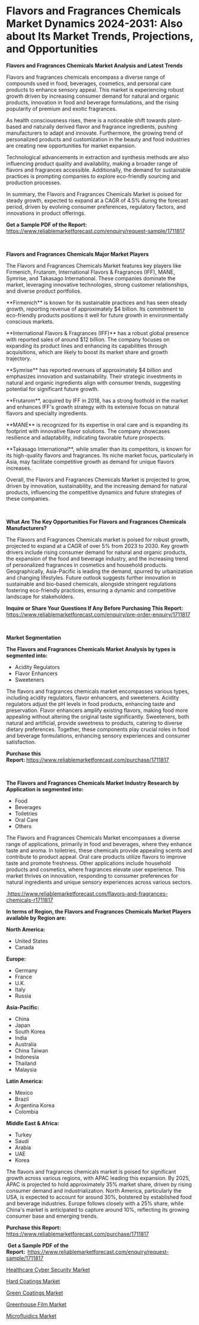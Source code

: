 <p><h1>Flavors and Fragrances Chemicals Market Dynamics 2024-2031: Also about Its Market Trends, Projections, and Opportunities</h1></p><p><strong>Flavors and Fragrances Chemicals Market Analysis and Latest Trends</strong></p>
<p><p>Flavors and fragrances chemicals encompass a diverse range of compounds used in food, beverages, cosmetics, and personal care products to enhance sensory appeal. This market is experiencing robust growth driven by increasing consumer demand for natural and organic products, innovation in food and beverage formulations, and the rising popularity of premium and exotic fragrances. </p><p>As health consciousness rises, there is a noticeable shift towards plant-based and naturally derived flavor and fragrance ingredients, pushing manufacturers to adapt and innovate. Furthermore, the growing trend of personalized products and customization in the beauty and food industries are creating new opportunities for market expansion. </p><p>Technological advancements in extraction and synthesis methods are also influencing product quality and availability, making a broader range of flavors and fragrances accessible. Additionally, the demand for sustainable practices is prompting companies to explore eco-friendly sourcing and production processes. </p><p>In summary, the Flavors and Fragrances Chemicals Market is poised for steady growth, expected to expand at a CAGR of 4.5% during the forecast period, driven by evolving consumer preferences, regulatory factors, and innovations in product offerings.</p></p>
<p><strong>Get a Sample PDF of the Report:&nbsp;</strong> <a href="https://www.reliablemarketforecast.com/enquiry/request-sample/1711817?utm_campaign=1733&utm_medium=2&utm_source=Github&utm_content=ia&utm_term=22102024&utm_id=flavors-and-fragrances-chemicals">https://www.reliablemarketforecast.com/enquiry/request-sample/1711817</a></p>
<p>&nbsp;</p>
<p><strong>Flavors and Fragrances Chemicals Major Market Players</strong></p>
<p><p>The Flavors and Fragrances Chemicals Market features key players like Firmenich, Frutarom, International Flavors & Fragrances (IFF), MANE, Symrise, and Takasago International. These companies dominate the market, leveraging innovative technologies, strong customer relationships, and diverse product portfolios.</p><p>**Firmenich** is known for its sustainable practices and has seen steady growth, reporting revenue of approximately $4 billion. Its commitment to eco-friendly products positions it well for future growth in environmentally conscious markets.</p><p>**International Flavors & Fragrances (IFF)** has a robust global presence with reported sales of around $12 billion. The company focuses on expanding its product lines and enhancing its capabilities through acquisitions, which are likely to boost its market share and growth trajectory.</p><p>**Symrise** has reported revenues of approximately $4 billion and emphasizes innovation and sustainability. Their strategic investments in natural and organic ingredients align with consumer trends, suggesting potential for significant future growth.</p><p>**Frutarom**, acquired by IFF in 2018, has a strong foothold in the market and enhances IFF's growth strategy with its extensive focus on natural flavors and specialty ingredients.</p><p>**MANE** is recognized for its expertise in oral care and is expanding its footprint with innovative flavor solutions. The company showcases resilience and adaptability, indicating favorable future prospects.</p><p>**Takasago International**, while smaller than its competitors, is known for its high-quality flavors and fragrances. Its niche market focus, particularly in Asia, may facilitate competitive growth as demand for unique flavors increases.</p><p>Overall, the Flavors and Fragrances Chemicals Market is projected to grow, driven by innovation, sustainability, and the increasing demand for natural products, influencing the competitive dynamics and future strategies of these companies.</p></p>
<p>&nbsp;</p>
<p><strong>What Are The Key Opportunities For Flavors and Fragrances Chemicals Manufacturers?</strong></p>
<p><p>The Flavors and Fragrances Chemicals market is poised for robust growth, projected to expand at a CAGR of over 5% from 2023 to 2030. Key growth drivers include rising consumer demand for natural and organic products, the expansion of the food and beverage industry, and the increasing trend of personalized fragrances in cosmetics and household products. Geographically, Asia-Pacific is leading the demand, spurred by urbanization and changing lifestyles. Future outlook suggests further innovation in sustainable and bio-based chemicals, alongside stringent regulations fostering eco-friendly practices, ensuring a dynamic and competitive landscape for stakeholders.</p></p>
<p><strong>Inquire or Share Your Questions If Any Before Purchasing This Report:</strong> <a href="https://www.reliablemarketforecast.com/enquiry/pre-order-enquiry/1711817?utm_campaign=1733&utm_medium=2&utm_source=Github&utm_content=ia&utm_term=22102024&utm_id=flavors-and-fragrances-chemicals">https://www.reliablemarketforecast.com/enquiry/pre-order-enquiry/1711817</a></p>
<p>&nbsp;</p>
<p><strong>Market Segmentation</strong></p>
<p><strong>The Flavors and Fragrances Chemicals Market Analysis by types is segmented into:</strong></p>
<p><ul><li>Acidity Regulators</li><li>Flavor Enhancers</li><li>Sweeteners</li></ul></p>
<p><p>The flavors and fragrances chemicals market encompasses various types, including acidity regulators, flavor enhancers, and sweeteners. Acidity regulators adjust the pH levels in food products, enhancing taste and preservation. Flavor enhancers amplify existing flavors, making food more appealing without altering the original taste significantly. Sweeteners, both natural and artificial, provide sweetness to products, catering to diverse dietary preferences. Together, these components play crucial roles in food and beverage formulations, enhancing sensory experiences and consumer satisfaction.</p></p>
<p><strong>Purchase this Report:&nbsp;</strong><a href="https://www.reliablemarketforecast.com/purchase/1711817?utm_campaign=1733&utm_medium=2&utm_source=Github&utm_content=ia&utm_term=22102024&utm_id=flavors-and-fragrances-chemicals">https://www.reliablemarketforecast.com/purchase/1711817</a></p>
<p>&nbsp;</p>
<p><strong>The Flavors and Fragrances Chemicals Market Industry Research by Application is segmented into:</strong></p>
<p><ul><li>Food</li><li>Beverages</li><li>Toiletries</li><li>Oral Care</li><li>Others</li></ul></p>
<p><p>The Flavors and Fragrances Chemicals Market encompasses a diverse range of applications, primarily in food and beverages, where they enhance taste and aroma. In toiletries, these chemicals provide appealing scents and contribute to product appeal. Oral care products utilize flavors to improve taste and promote freshness. Other applications include household products and cosmetics, where fragrances elevate user experience. This market thrives on innovation, responding to consumer preferences for natural ingredients and unique sensory experiences across various sectors.</p></p>
<p><a href="https://www.reliablemarketforecast.com/flavors-and-fragrances-chemicals-r1711817?utm_campaign=1733&utm_medium=2&utm_source=Github&utm_content=ia&utm_term=22102024&utm_id=flavors-and-fragrances-chemicals">&nbsp;https://www.reliablemarketforecast.com/flavors-and-fragrances-chemicals-r1711817</a></p>
<p><strong>In terms of Region, the Flavors and Fragrances Chemicals Market Players available by Region are:</strong></p>
<p>
    <p> <strong> North America: </strong>
        <ul>
            <li>United States</li>
            <li>Canada</li>
        </ul>
        </p> 
    <p> <strong> Europe: </strong>
        <ul>
            <li>Germany</li>
            <li>France</li>
            <li>U.K.</li>
            <li>Italy</li>
            <li>Russia</li>
        </ul>
        </p> 
    <p> <strong> Asia-Pacific: </strong>
        <ul>
            <li>China</li>
            <li>Japan</li>
            <li>South Korea</li>
            <li>India</li>
            <li>Australia</li>
            <li>China Taiwan</li>
            <li>Indonesia</li>
            <li>Thailand</li>
            <li>Malaysia</li>
        </ul>
        </p> 
    <p> <strong> Latin America: </strong>
        <ul>
            <li>Mexico</li>
            <li>Brazil</li>
            <li>Argentina Korea</li>
            <li>Colombia</li>
        </ul>
        </p> 
    <p> <strong> Middle East & Africa: </strong>
        <ul>
            <li>Turkey</li>
            <li>Saudi</li>
            <li>Arabia</li>
            <li>UAE</li>
            <li>Korea</li>
        </ul>
    </p>
    </p>
<p><p>The flavors and fragrances chemicals market is poised for significant growth across various regions, with APAC leading this expansion. By 2025, APAC is projected to hold approximately 35% market share, driven by rising consumer demand and industrialization. North America, particularly the USA, is expected to account for around 30%, bolstered by established food and beverage industries. Europe follows closely with a 25% share, while China's market is anticipated to capture around 10%, reflecting its growing consumer base and emerging trends.</p></p>
<p><strong>Purchase this Report: </strong><a href="https://www.reliablemarketforecast.com/purchase/1711817?utm_campaign=1733&utm_medium=2&utm_source=Github&utm_content=ia&utm_term=22102024&utm_id=flavors-and-fragrances-chemicals">https://www.reliablemarketforecast.com/purchase/1711817</a></p>
<p>&nbsp;<strong>Get a Sample PDF of the Report:&nbsp;&nbsp;</strong><a href="https://www.reliablemarketforecast.com/enquiry/request-sample/1711817?utm_campaign=1733&utm_medium=2&utm_source=Github&utm_content=ia&utm_term=22102024&utm_id=flavors-and-fragrances-chemicals">https://www.reliablemarketforecast.com/enquiry/request-sample/1711817</a></p>
<p><strong></strong></p>
<p><p><a href="https://github.com/SanjidaMahmud54/Market-Research-Report-List-1/blob/main/healthcare-cyber-security-market.md?utm_campaign=1733&utm_medium=2&utm_source=Github&utm_content=ia&utm_term=22102024&utm_id=flavors-and-fragrances-chemicals">Healthcare Cyber Security Market</a></p><p><a href="https://www.linkedin.com/pulse/mapping-hard-coatings-market-trends-challenges-breakthroughs-4jn4e?utm_campaign=1733&utm_medium=2&utm_source=Github&utm_content=ia&utm_term=22102024&utm_id=flavors-and-fragrances-chemicals">Hard Coatings Market</a></p><p><a href="https://www.linkedin.com/pulse/global-green-coatings-market-size-trends-analysis-regional-outlook-2cite?utm_campaign=1733&utm_medium=2&utm_source=Github&utm_content=ia&utm_term=22102024&utm_id=flavors-and-fragrances-chemicals">Green Coatings Market</a></p><p><a href="https://www.linkedin.com/pulse/greenhouse-film-market-ecosystem-competitive-landscape-strategic-wah0e?utm_campaign=1733&utm_medium=2&utm_source=Github&utm_content=ia&utm_term=22102024&utm_id=flavors-and-fragrances-chemicals">Greenhouse Film Market</a></p><p><a href="https://www.linkedin.com/pulse/trends-global-microfluidics-market-forecast-analysis-2024-nrnqe?utm_campaign=1733&utm_medium=2&utm_source=Github&utm_content=ia&utm_term=22102024&utm_id=flavors-and-fragrances-chemicals">Microfluidics Market</a></p></p>